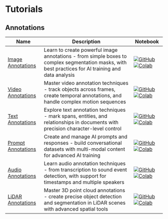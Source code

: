 # Tutorials

## Annotations
| Name | Description | Notebook |
| --- | --- | --- |
| <div>[Image Annotations](annotations/image/chapter.md)</div> | Learn to create powerful image annotations - from simple boxes to complex segmentation masks, with best practices for AI training and data analysis | [![GitHub](https://badgen.net/badge/icon/github?icon=github&label)](https://github.com/dataloop-ai/dtlpy-documentation/blob/main/tutorials/annotations/image/chapter.ipynb) [![Colab](https://colab.research.google.com/assets/colab-badge.svg)](https://colab.research.google.com/github/dataloop-ai/dtlpy-documentation/blob/main/tutorials/annotations/image/chapter.ipynb) |
| <div>[Video Annotations](annotations/video/chapter.md)</div> | Master video annotation techniques - track objects across frames, create temporal annotations, and handle complex motion sequences | [![GitHub](https://badgen.net/badge/icon/github?icon=github&label)](https://github.com/dataloop-ai/dtlpy-documentation/blob/main/tutorials/annotations/video/chapter.ipynb) [![Colab](https://colab.research.google.com/assets/colab-badge.svg)](https://colab.research.google.com/github/dataloop-ai/dtlpy-documentation/blob/main/tutorials/annotations/video/chapter.ipynb) |
| <div>[Text Annotations](annotations/text/chapter.md)</div> | Explore text annotation techniques - mark spans, entities, and relationships in documents with precision character-level control | [![GitHub](https://badgen.net/badge/icon/github?icon=github&label)](https://github.com/dataloop-ai/dtlpy-documentation/blob/main/tutorials/annotations/text/chapter.ipynb) [![Colab](https://colab.research.google.com/assets/colab-badge.svg)](https://colab.research.google.com/github/dataloop-ai/dtlpy-documentation/blob/main/tutorials/annotations/text/chapter.ipynb) |
| <div>[Prompt Annotations](annotations/prompts/chapter.md)</div> | Create and manage AI prompts and responses - build conversational datasets with multi-modal content for advanced AI training | [![GitHub](https://badgen.net/badge/icon/github?icon=github&label)](https://github.com/dataloop-ai/dtlpy-documentation/blob/main/tutorials/annotations/prompts/chapter.ipynb) [![Colab](https://colab.research.google.com/assets/colab-badge.svg)](https://colab.research.google.com/github/dataloop-ai/dtlpy-documentation/blob/main/tutorials/annotations/prompts/chapter.ipynb) |
| <div>[Audio Annotations](annotations/audio/chapter.md)</div> | Learn audio annotation techniques - from transcription to sound event detection, with support for timestamps and multiple speakers | [![GitHub](https://badgen.net/badge/icon/github?icon=github&label)](https://github.com/dataloop-ai/dtlpy-documentation/blob/main/tutorials/annotations/audio/chapter.ipynb) [![Colab](https://colab.research.google.com/assets/colab-badge.svg)](https://colab.research.google.com/github/dataloop-ai/dtlpy-documentation/blob/main/tutorials/annotations/audio/chapter.ipynb) |
| <div>[LiDAR Annotations](annotations/lidar/chapter.md)</div> | Master 3D point cloud annotations - create precise object detection and segmentation in LiDAR scenes with advanced spatial tools | [![GitHub](https://badgen.net/badge/icon/github?icon=github&label)](https://github.com/dataloop-ai/dtlpy-documentation/blob/main/tutorials/annotations/lidar/chapter.ipynb) [![Colab](https://colab.research.google.com/assets/colab-badge.svg)](https://colab.research.google.com/github/dataloop-ai/dtlpy-documentation/blob/main/tutorials/annotations/lidar/chapter.ipynb) |